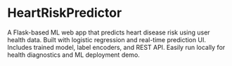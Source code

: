 # HeartRiskPredictor
A Flask-based ML web app that predicts heart disease risk using user health data. Built with logistic regression and real-time prediction UI. Includes trained model, label encoders, and REST API. Easily run locally for health diagnostics and ML deployment demo. 
